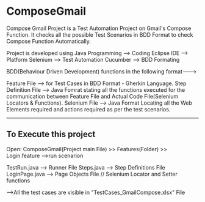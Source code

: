 # ComposeGmail

Compose Gmail Project is a Test Automation Project on Gmail's Compose Function.
It checks all the possible Test Scenarios in BDD Format to check Compose Function Automatically.

Project is developed using Java Programming --> Coding
                            Eclipse IDE --> Platform
                            Selenium --> Test Automation
                            Cucumber --> BDD Formating
                
BDD(Behaviour Driven Development) functions in the following format--->

Feature File --> for Test Cases in BDD Format - Gherkin Language.
Step Definition File --> Java Fomrat stating all the functions executed for the communication between Feature File and Actual Code File(Selenium Locators & Functions).
Selenium File --> Java Format Locating all the Web Elements required and actions required as per the test scenarios.

---------------------------
To Execute this project
---------------------------
Open:
    ComposeGmail(Project main File) >> Features(Folder) >> Login.feature
      -->run scenarion
      
TestRun.java --> Runner File 
Steps.java --> Step Definitions File 
LoginPage.java --> Page Objects File  // Selenium Locator and Setter functions
 
-->All the test cases are visible in "TestCases_GmailCompose.xlsx" File
